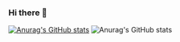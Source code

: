 ### Hi there 👋

[![Anurag's GitHub stats](https://github-readme-stats.vercel.app/api?username=amirofski)](https://github.com/amirofski/github-readme-stats)
![Anurag's GitHub stats](https://github-readme-stats.vercel.app/api?username=amirofski&show_icons=true&theme=radical)
